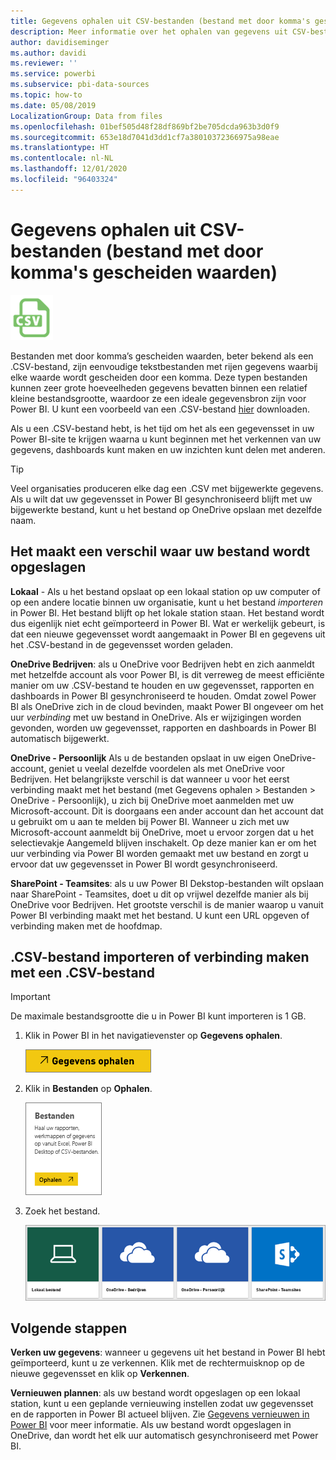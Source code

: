 ```yaml
---
title: Gegevens ophalen uit CSV-bestanden (bestand met door komma's gescheiden waarden)
description: Meer informatie over het ophalen van gegevens uit CSV-bestanden naar Power BI
author: davidiseminger
ms.author: davidi
ms.reviewer: ''
ms.service: powerbi
ms.subservice: pbi-data-sources
ms.topic: how-to
ms.date: 05/08/2019
LocalizationGroup: Data from files
ms.openlocfilehash: 01bef505d48f28df869bf2be705dcda963b3d0f9
ms.sourcegitcommit: 653e18d7041d3dd1cf7a38010372366975a98eae
ms.translationtype: HT
ms.contentlocale: nl-NL
ms.lasthandoff: 12/01/2020
ms.locfileid: "96403324"
---
```

# <a name="get-data-from-comma-separated-value-csv-files"></a>Gegevens ophalen uit CSV-bestanden (bestand met door komma's gescheiden waarden)
![CSV-pictogram](media/service-comma-separated-value-files/csv_icon.png)

Bestanden met door komma’s gescheiden waarden, beter bekend als een .CSV-bestand, zijn eenvoudige tekstbestanden met rijen gegevens waarbij elke waarde wordt gescheiden door een komma. Deze typen bestanden kunnen zeer grote hoeveelheden gegevens bevatten binnen een relatief kleine bestandsgrootte, waardoor ze een ideale gegevensbron zijn voor Power BI. U kunt een voorbeeld van een .CSV-bestand [hier](https://go.microsoft.com/fwlink/?LinkID=619356) downloaden.

Als u een .CSV-bestand hebt, is het tijd om het als een gegevensset in uw Power BI-site te krijgen waarna u kunt beginnen met het verkennen van uw gegevens, dashboards kunt maken en uw inzichten kunt delen met anderen.

>[!TIP]
>Veel organisaties produceren elke dag een .CSV met bijgewerkte gegevens. Als u wilt dat uw gegevensset in Power BI gesynchroniseerd blijft met uw bijgewerkte bestand, kunt u het bestand op OneDrive opslaan met dezelfde naam.

## <a name="where-your-file-is-saved-makes-a-difference"></a>Het maakt een verschil waar uw bestand wordt opgeslagen
**Lokaal** - Als u het bestand opslaat op een lokaal station op uw computer of op een andere locatie binnen uw organisatie, kunt u het bestand *importeren* in Power BI. Het bestand blijft op het lokale station staan. Het bestand wordt dus eigenlijk niet echt geïmporteerd in Power BI. Wat er werkelijk gebeurt, is dat een nieuwe gegevensset wordt aangemaakt in Power BI en gegevens uit het .CSV-bestand in de gegevensset worden geladen.

**OneDrive Bedrijven**: als u OneDrive voor Bedrijven hebt en zich aanmeldt met hetzelfde account als voor Power BI, is dit verreweg de meest efficiënte manier om uw .CSV-bestand te houden en uw gegevensset, rapporten en dashboards in Power BI gesynchroniseerd te houden. Omdat zowel Power BI als OneDrive zich in de cloud bevinden, maakt Power BI ongeveer om het uur *verbinding* met uw bestand in OneDrive. Als er wijzigingen worden gevonden, worden uw gegevensset, rapporten en dashboards in Power BI automatisch bijgewerkt.

**OneDrive - Persoonlijk** Als u de bestanden opslaat in uw eigen OneDrive-account, geniet u veelal dezelfde voordelen als met OneDrive voor Bedrijven. Het belangrijkste verschil is dat wanneer u voor het eerst verbinding maakt met het bestand (met Gegevens ophalen > Bestanden > OneDrive - Persoonlijk), u zich bij OneDrive moet aanmelden met uw Microsoft-account. Dit is doorgaans een ander account dan het account dat u gebruikt om u aan te melden bij Power BI. Wanneer u zich met uw Microsoft-account aanmeldt bij OneDrive, moet u ervoor zorgen dat u het selectievakje Aangemeld blijven inschakelt. Op deze manier kan er om het uur verbinding via Power BI worden gemaakt met uw bestand en zorgt u ervoor dat uw gegevensset in Power BI wordt gesynchroniseerd.

**SharePoint - Teamsites**: als u uw Power BI Dekstop-bestanden wilt opslaan naar SharePoint - Teamsites, doet u dit op vrijwel dezelfde manier als bij OneDrive voor Bedrijven. Het grootste verschil is de manier waarop u vanuit Power BI verbinding maakt met het bestand. U kunt een URL opgeven of verbinding maken met de hoofdmap.

## <a name="import-or-connect-to-a-csv-file"></a>.CSV-bestand importeren of verbinding maken met een .CSV-bestand
>[!IMPORTANT]
>De maximale bestandsgrootte die u in Power BI kunt importeren is 1 GB.

1. Klik in Power BI in het navigatievenster op **Gegevens ophalen**.
   
   ![Schermopname van het lint Gegevens ophalen in Power BI Desktop waarin de knop in het navigatievenster wordt weergegeven.](media/service-comma-separated-value-files/csv_get_data_button.png)
2. Klik in **Bestanden** op **Ophalen**.
   
   ![Schermopname van het dialoogvenster Bestanden met de knop Ophalen.](media/service-comma-separated-value-files/csv_files_get.png)
3. Zoek het bestand.
   
   ![Schermopname van vier tegels om het bestand te vinden, waarin de tegels Lokaal bestand, OneDrive voor Bedrijven, OneDrive - Persoonlijk en SharePoint zijn geselecteerd.](media/service-comma-separated-value-files/csv_find_your_file.png)

## <a name="next-steps"></a>Volgende stappen
**Verken uw gegevens**: wanneer u gegevens uit het bestand in Power BI hebt geïmporteerd, kunt u ze verkennen. Klik met de rechtermuisknop op de nieuwe gegevensset en klik op **Verkennen**.

**Vernieuwen plannen**: als uw bestand wordt opgeslagen op een lokaal station, kunt u een geplande vernieuwing instellen zodat uw gegevensset en de rapporten in Power BI actueel blijven. Zie [Gegevens vernieuwen in Power BI](refresh-data.md) voor meer informatie. Als uw bestand wordt opgeslagen in OneDrive, dan wordt het elk uur automatisch gesynchroniseerd met Power BI.

